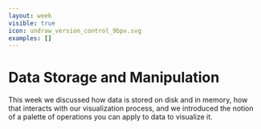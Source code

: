 ```yaml
---
layout: week
visible: true
icon: undraw_version_control_9bpv.svg
examples: []
---
```


# Data Storage and Manipulation

This week we discussed how data is stored on disk and in memory, how that
interacts with our visualization process, and we introduced the notion of a
palette of operations you can apply to data to visualize it.
